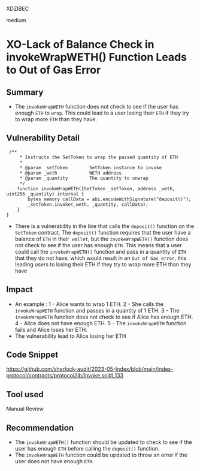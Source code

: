 XDZIBEC

medium

# XO-Lack of Balance Check in invokeWrapWETH() Function Leads to Out of Gas Error

## Summary
- The `invokeWrapWETH` function does not check to see if the user has enough `ETH` to `wrap`. This could lead to a user losing their `ETH` if they try to wrap more `ETH` than they have.
## Vulnerability Detail
```solidity
 /**
     * Instructs the SetToken to wrap the passed quantity of ETH
     *
     * @param _setToken        SetToken instance to invoke
     * @param _weth            WETH address
     * @param _quantity        The quantity to unwrap
     */
    function invokeWrapWETH(ISetToken _setToken, address _weth, uint256 _quantity) internal {
        bytes memory callData = abi.encodeWithSignature("deposit()");
        _setToken.invoke(_weth, _quantity, callData);
    }
}
```
- There is a vulnerability  in the line that calls the `deposit()` function on the `SetToken` contract. The `deposit()` function requires that the user have a balance of `ETH` in their` wallet`, but the `invokeWrapWETH()` function does not check to see if the user has enough `ETH`. This means that a user could call the `invokeWrapWETH()` function and pass in a quantity of `ETH` that they do not have, which would result in an `Out of Gas error`, this leading users to losing their ETH if they try to wrap more ETH than they have
## Impact
- An example :
  1 - Alice wants to wrap 1 ETH.
  2 - She calls the `invokeWrapWETH` function and passes in a quantity of 1 ETH.
  3 - The `invokeWrapWETH` function does not check to see if Alice has enough ETH.
  4 -  Alice does not have enough ETH.
  5 -  The `invokeWrapWETH` function fails and Alice loses her ETH.
- The vulnerability lead to Alice losing her ETH
## Code Snippet
https://github.com/sherlock-audit/2023-05-Index/blob/main/index-protocol/contracts/protocol/lib/Invoke.sol#L133
## Tool used

Manual Review

## Recommendation
- The `invokeWrapWETH()` function should be updated to check to see if the user has enough `ETH` before calling the `deposit()` function.
- The `invokeWrapWETH` function could be updated to throw an error if the user does not have enough `ETH`.